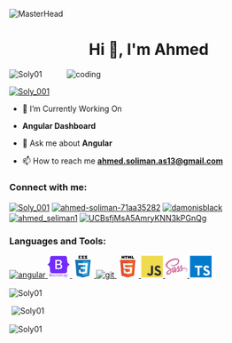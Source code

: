 ![MasterHead](https://miro.medium.com/v2/resize:fit:3200/0*de0IdiUSoJTwgsys.gif)
<h1 align="center">Hi 👋, I'm Ahmed</h1>
<img align="right" alt="coding" width="400" src="[https://camo.githubusercontent.com/c1dcb74cc1c1835b1d716f5051499a2814c683c806b15f04b0eba492863703e9/68747470733a2f2f63646e2e6472696262626c652e636f6d2f75736572732f3733303730332f73637265656e73686f74732f363538313234332f6176656e746f2e676966](https://cdnl.iconscout.com/lottie/premium/preview-watermark/male-programmer-doing-coding-work-9560195-7793573.mp4)">

<p align="left"> <img src="https://komarev.com/ghpvc/?username=Soly01&label=Profile%20views&color=329d0b&style=flat-square" alt="Soly01" /> </p>

<p align="left"> <a href="https://twitter.com/Soly_001" target="blank"><img src="https://img.shields.io/twitter/follow/Soly_001?logo=twitter&style=for-the-badge" alt="Soly_001" /></a> </p>

- 🔭 I’m Currently Working On
- **Angular Dashboard**

- 💬 Ask me about **Angular**

- 📫 How to reach me **ahmed.soliman.as13@gmail.com**

<h3 align="left">Connect with me:</h3>
<p align="left">
<a href="https://twitter.com/Soly_001" target="blank"><img align="center" src="https://raw.githubusercontent.com/rahuldkjain/github-profile-readme-generator/master/src/images/icons/Social/twitter.svg" alt="Soly_001" height="30" width="40" /></a>
<a href="https://linkedin.com/in/ahmed-soliman-71aa35282" target="blank"><img align="center" src="https://raw.githubusercontent.com/rahuldkjain/github-profile-readme-generator/master/src/images/icons/Social/linked-in-alt.svg" alt="ahmed-soliman-71aa35282" height="30" width="40" /></a>
<a href="https://fb.com/damonisblack" target="blank"><img align="center" src="https://raw.githubusercontent.com/rahuldkjain/github-profile-readme-generator/master/src/images/icons/Social/facebook.svg" alt="damonisblack" height="30" width="40" /></a>
<a href="https://instagram.com/ahmed_seliman1" target="blank"><img align="center" src="https://raw.githubusercontent.com/rahuldkjain/github-profile-readme-generator/master/src/images/icons/Social/instagram.svg" alt="ahmed_seliman1" height="30" width="40" /></a>
<a href="https://www.youtube.com/channel/UCBsfjMsA5AmryKNN3kPGnQg" target="blank"><img align="center" src="https://raw.githubusercontent.com/rahuldkjain/github-profile-readme-generator/master/src/images/icons/Social/youtube.svg" alt="UCBsfjMsA5AmryKNN3kPGnQg" height="30" width="40" /></a>
</p>

<h3 align="left">Languages and Tools:</h3>
<p align="left"> <a href="https://angular.io" target="_blank" rel="noreferrer"> <img src="https://angular.io/assets/images/logos/angular/angular.svg" alt="angular" width="40" height="40"/>  <a href="https://getbootstrap.com" target="_blank" rel="noreferrer"> <img src="https://raw.githubusercontent.com/devicons/devicon/master/icons/bootstrap/bootstrap-plain-wordmark.svg" alt="bootstrap" width="40" height="40"/> </a> <a href="https://www.w3schools.com/css/" target="_blank" rel="noreferrer"> <img src="https://raw.githubusercontent.com/devicons/devicon/master/icons/css3/css3-original-wordmark.svg" alt="css3" width="40" height="40"/> </a> <a href="https://git-scm.com/" target="_blank" rel="noreferrer"> <img src="https://www.vectorlogo.zone/logos/git-scm/git-scm-icon.svg" alt="git" width="40" height="40"/> </a> <a href="https://www.w3.org/html/" target="_blank" rel="noreferrer"> <img src="https://raw.githubusercontent.com/devicons/devicon/master/icons/html5/html5-original-wordmark.svg" alt="html5" width="40" height="40"/> </a> <a href="https://developer.mozilla.org/en-US/docs/Web/JavaScript" target="_blank" rel="noreferrer"> <img src="https://raw.githubusercontent.com/devicons/devicon/master/icons/javascript/javascript-original.svg" alt="javascript" width="40" height="40"/> </a> <a href="https://sass-lang.com" target="_blank" rel="noreferrer"> <img src="https://raw.githubusercontent.com/devicons/devicon/master/icons/sass/sass-original.svg" alt="sass" width="40" height="40"/> </a> <a href="https://www.typescriptlang.org/" target="_blank" rel="noreferrer"> <img src="https://raw.githubusercontent.com/devicons/devicon/master/icons/typescript/typescript-original.svg" alt="typescript" width="40" height="40"/> </a> </p>

<p><img align="center" src="https://github-readme-stats.vercel.app/api/top-langs?username=Soly01&show_icons=true&theme=merko&locale=en&layout=compact" width="700" alt="Soly01" /></p>

<p>&nbsp;<img align="center" src="https://github-readme-stats.vercel.app/api?username=Soly01&show_icons=true&theme=merko&locale=en" width="700" alt="Soly01" /></p>

<p><img align="center" src="https://github-readme-streak-stats.herokuapp.com/?user=Soly01&theme=dark" width="700" alt="Soly01" /></p>
